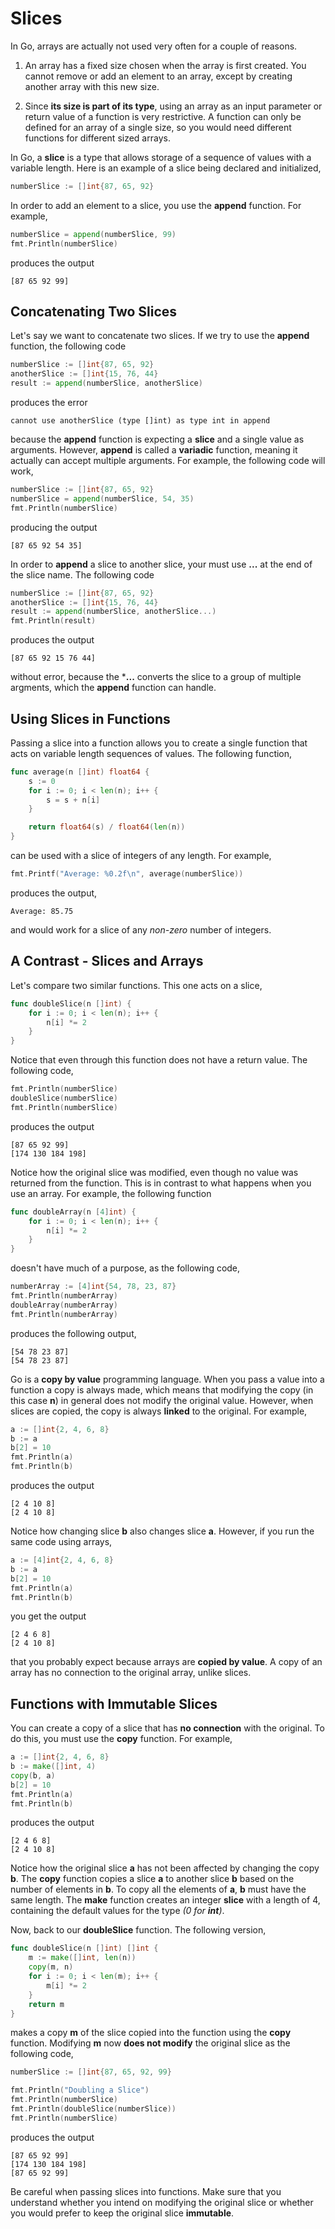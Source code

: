 # Slices

In Go, arrays are actually not used very often for a couple of reasons.

1. An array has a fixed size chosen when the array is first created. You cannot remove or add an element to an array, except by creating another array with this new size.

 2. Since **its size is part of its type**, using an array as an input parameter or return value of a function is very restrictive.  A function can only be defined for an array of a single size, so you would need different functions for different sized arrays.

 In Go, a **slice** is a type that allows storage of a sequence of values with a variable length.  Here is an example of a slice being declared and initialized,

 ```go
 numberSlice := []int{87, 65, 92}
 ```

In order to add an element to a slice, you use the **append** function.  For example,

```go
numberSlice = append(numberSlice, 99)
fmt.Println(numberSlice)
```

produces the output

```
[87 65 92 99]
```

## Concatenating Two Slices

Let's say we want to concatenate two slices.  If we try to use the **append** function, the following code

```go
numberSlice := []int{87, 65, 92}
anotherSlice := []int{15, 76, 44}
result := append(numberSlice, anotherSlice)
```

produces the error

```
cannot use anotherSlice (type []int) as type int in append
```

because the **append** function is expecting a **slice** and a single value as arguments.  However, **append** is called a **variadic** function, meaning it actually can accept multiple arguments.  For example, the following code will work,

```go
numberSlice := []int{87, 65, 92}
numberSlice = append(numberSlice, 54, 35)
fmt.Println(numberSlice)
```

producing the output

```
[87 65 92 54 35]
```

In order to **append** a slice to another slice, your must use **...** at the end of the slice name.  The following code

```go
numberSlice := []int{87, 65, 92}
anotherSlice := []int{15, 76, 44}
result := append(numberSlice, anotherSlice...)
fmt.Println(result)
```

produces the output

```
[87 65 92 15 76 44]
```

without error, because the ***...** converts the slice to a group of multiple argments, which the **append** function can handle.

## Using Slices in Functions

Passing a slice into a function allows you to create a single function that acts on variable length sequences of values.  The following function,

```go
func average(n []int) float64 {
	s := 0
	for i := 0; i < len(n); i++ {
		s = s + n[i]
	}

	return float64(s) / float64(len(n))
}
```

can be used with a slice of integers of any length.  For example,

```go
fmt.Printf("Average: %0.2f\n", average(numberSlice))
```

produces the output,

```
Average: 85.75
```

and would work for a slice of any _non-zero_ number of integers.

## A Contrast - Slices and Arrays

Let's compare two similar functions.  This one acts on a slice,

```go
func doubleSlice(n []int) {
	for i := 0; i < len(n); i++ {
		n[i] *= 2
	}
}
```

Notice that even through this function does not have a return value. The following code,

```go
fmt.Println(numberSlice)
doubleSlice(numberSlice)
fmt.Println(numberSlice)
```

produces the output

```
[87 65 92 99]
[174 130 184 198]
```

Notice how the original slice was modified, even though no value was returned from the function.  This is in contrast to what happens when you use an array.  For example, the following function

```go
func doubleArray(n [4]int) {
	for i := 0; i < len(n); i++ {
		n[i] *= 2
	}
}
```

doesn't have much of a purpose, as the following code,

```go
numberArray := [4]int{54, 78, 23, 87}
fmt.Println(numberArray)
doubleArray(numberArray)
fmt.Println(numberArray)
```

produces the following output,

```
[54 78 23 87]
[54 78 23 87]
```

Go is a **copy by value** programming language.  When you pass a value into a function a copy is always made, which means that modifying the copy (in this case **n**) in general does not modify the original value.  However, when slices are copied, the copy is always **linked** to the original.  For example,

```go
a := []int{2, 4, 6, 8}
b := a
b[2] = 10
fmt.Println(a)
fmt.Println(b)
```

produces the output

```
[2 4 10 8]
[2 4 10 8]
```

Notice how changing slice **b** also changes slice **a**.  However, if you run the same code using arrays,

```go
a := [4]int{2, 4, 6, 8}
b := a
b[2] = 10
fmt.Println(a)
fmt.Println(b)
```

you get the output

```
[2 4 6 8]
[2 4 10 8]
```

that you probably expect because arrays are **copied by value**.  A copy of an array has no connection to the original array, unlike slices.

## Functions with Immutable Slices

You can create a copy of a slice that has **no connection** with the original.  To do this, you must use the **copy** function.  For example,

```go
a := []int{2, 4, 6, 8}
b := make([]int, 4)
copy(b, a)
b[2] = 10
fmt.Println(a)
fmt.Println(b)
```

produces the output

```
[2 4 6 8]
[2 4 10 8]
```

Notice how the original slice **a** has not been affected by changing the copy **b**.  The **copy** function copies a slice **a** to another slice **b** based on the number of elements in **b**.  To copy all the elements of **a**, **b** must have the same length.  The **make** function creates an integer **slice** with a length of 4, containing the default values for the type _(0 for **int**)_.

Now, back to our **doubleSlice** function.  The following version,

```go
func doubleSlice(n []int) []int {
	m := make([]int, len(n))
	copy(m, n)
	for i := 0; i < len(m); i++ {
		m[i] *= 2
	}
	return m
}
```

makes a copy **m** of the slice copied into the function using the **copy** function.  Modifying **m** now **does not modify** the original slice as the following code,

```go
numberSlice := []int{87, 65, 92, 99}

fmt.Println("Doubling a Slice")
fmt.Println(numberSlice)
fmt.Println(doubleSlice(numberSlice))
fmt.Println(numberSlice)
```

produces the output

```
[87 65 92 99]
[174 130 184 198]
[87 65 92 99]
```

Be careful when passing slices into functions.  Make sure that you understand whether you intend on modifying the original slice or whether you would prefer to keep the original slice **immutable**.